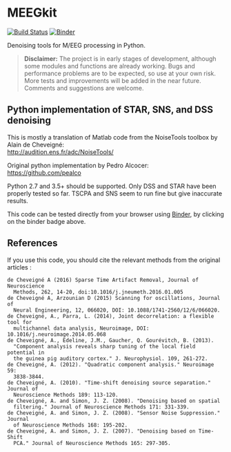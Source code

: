 # MEEGkit

[![Build Status](https://travis-ci.org/nbara/python-meegkit.svg?branch=master)](https://travis-ci.org/nbara/python-meegkit)
[![Binder](https://mybinder.org/badge.svg)](https://mybinder.org/v2/gh/nbara/python-meegkit/master)

Denoising tools for M/EEG processing in Python.

> **Disclaimer:** The project is in early stages of development, although some modules and functions are already working. Bugs and performance problems are to be expected, so use at your own risk. More tests and improvements will be added in the near future. Comments and suggestions are welcome.  

## Python implementation of STAR, SNS, and DSS denoising

This is mostly a translation of Matlab code from the NoiseTools toolbox by
Alain de Cheveigné:  
http://audition.ens.fr/adc/NoiseTools/

Original python implementation by Pedro Alcocer:  
https://github.com/pealco

Python 2.7 and 3.5+ should be supported. Only DSS and STAR have been properly
tested so far. TSCPA and SNS seem to run fine but give inaccurate results.

This code can be tested directly from your browser using
[Binder](https://mybinder.org), by clicking on the binder badge above.

## References 

If you use this code, you should cite the relevant methods from the original
articles : 

```text
de Cheveigné A (2016) Sparse Time Artifact Removal, Journal of Neuroscience 
  Methods, 262, 14-20, doi:10.1016/j.jneumeth.2016.01.005
de Cheveigné A, Arzounian D (2015) Scanning for oscillations, Journal of 
  Neural Engineering, 12, 066020, DOI: 10.1088/1741-2560/12/6/066020.
de Cheveigné, A., Parra, L. (2014), Joint decorrelation: a flexible tool for 
  multichannel data analysis, Neuroimage, DOI: 10.1016/j.neuroimage.2014.05.068 
de Cheveigné, A., Edeline, J.M., Gaucher, Q. Gourévitch, B. (2013). 
  "Component analysis reveals sharp tuning of the local field potential in 
  the guinea pig auditory cortex." J. Neurophysiol. 109, 261-272.
de Cheveigné, A. (2012). "Quadratic component analysis." Neuroimage 59: 
  3838-3844.
de Cheveigné, A. (2010). "Time-shift denoising source separation." Journal of 
  Neuroscience Methods 189: 113-120.
de Cheveigné, A. and Simon, J. Z. (2008). "Denoising based on spatial 
  filtering." Journal of Neuroscience Methods 171: 331-339.
de Cheveigné, A. and Simon, J. Z. (2008). "Sensor Noise Suppression." Journal 
  of Neuroscience Methods 168: 195-202.
de Cheveigné, A. and Simon, J. Z. (2007). "Denoising based on Time-Shift 
  PCA." Journal of Neuroscience Methods 165: 297-305.
```
